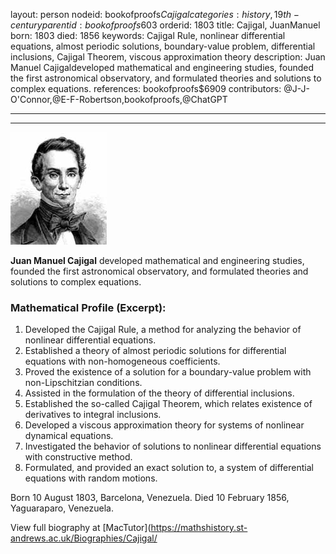 layout: person
nodeid: bookofproofs$Cajigal
categories: history,19th-century
parentid: bookofproofs$603
orderid: 1803
title: Cajigal, JuanManuel
born: 1803
died: 1856
keywords: Cajigal Rule, nonlinear differential equations, almost periodic solutions, boundary-value problem, differential inclusions, Cajigal Theorem, viscous approximation theory
description: Juan Manuel Cajigaldeveloped mathematical and engineering studies, founded the first astronomical observatory, and formulated theories and solutions to complex equations.
references: bookofproofs$6909
contributors: @J-J-O'Connor,@E-F-Robertson,bookofproofs,@ChatGPT

---



---

![cajigal.jpg](https://github.com/bookofproofs/bookofproofs.github.io/blob/main/_sources/_assets/images/portraits/Cajigal.jpg?raw=true)

**Juan Manuel Cajigal**  developed mathematical and engineering studies, founded the first astronomical observatory, and formulated theories and solutions to complex equations.

### Mathematical Profile (Excerpt):
1. Developed the Cajigal Rule, a method for analyzing the behavior of nonlinear differential equations.
2. Established a theory of almost periodic solutions for differential equations with non-homogeneous coefficients.
3. Proved the existence of a solution for a boundary-value problem with non-Lipschitzian conditions.
4. Assisted in the formulation of the theory of differential inclusions.
5. Established the so-called Cajigal Theorem, which relates existence of derivatives to integral inclusions.
6. Developed a viscous approximation theory for systems of nonlinear dynamical equations.
7. Investigated the behavior of solutions to nonlinear differential equations with constructive method.
8. Formulated, and provided an exact solution to, a system of differential equations with random motions.

Born 10 August 1803, Barcelona, Venezuela. Died 10 February 1856, Yaguaraparo, Venezuela.

View full biography at [MacTutor](https://mathshistory.st-andrews.ac.uk/Biographies/Cajigal/
